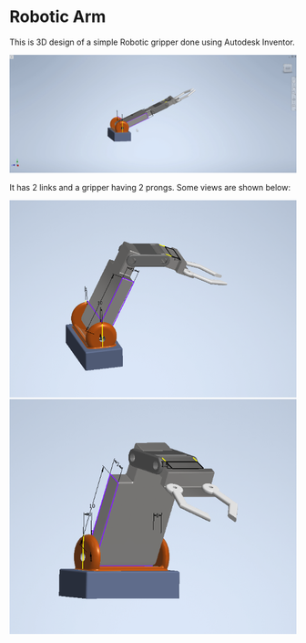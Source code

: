 # Robotic Arm

This is 3D design of a simple Robotic gripper done using Autodesk Inventor.

![gif](./robotic-arm.gif)

It has 2 links and a gripper having 2 prongs. Some views are shown below:

![img 1](./Presentations/robotic_arm_1.png)
![img 1](./Presentations/robotic_arm_2.png)

